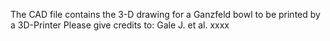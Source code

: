 The CAD file contains the 3-D drawing for a Ganzfeld bowl to be printed by a 3D-Printer
Please give credits to:
Gale J. et al. xxxx
